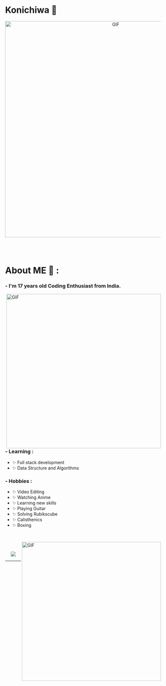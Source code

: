 # Konichiwa 👋

<div align="center">
<img hight="300" width="700" alt="GIF" align="center" src="https://media1.tenor.com/m/mVeLLgFNVbEAAAAC/tsuzuru-minagi-minagi-tsuzuru.gif">
</div>

</br>
</br>
</br>


# About ME 💬 :

### - I'm 17 years old Coding Enthusiast from India.

<img hight="400" width="500" alt="GIF" align="right" src="https://media1.tenor.com/m/Jq0g856_9gkAAAAC/shadow-sama.gif">

### - Learning :
- ✨ Full stack development
- ✨ Data Structure and Algorithms
### - Hobbies : 
- ✨ Video Editing
- ✨ Watching Anime
- ✨ Learning new skills
- ✨ Playing Guitar
- ✨ Solving Rubikscube
- ✨ Calisthenics
- ✨ Boxing

</br>
<p>


<img hight="320" width="450" align="right" alt="GIF" src="https://media1.tenor.com/m/cNOBaaRPYQoAAAAC/anime-tenki-no-ko.gif">
 </p>
 

</br>


<p align="center" >  
  <a href="https://github.com/anuraghazra/github-readme-stats"> 
<img  src="https://github-readme-stats.vercel.app/api?username=Ronen6999&&show_icons=true&theme=radical"/>
  </a>
  </p>

*************
